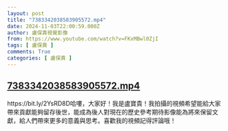 ```yaml
---
layout: post
title: "7383342038583905572.mp4"
date: 2024-11-03T22:00:59.000Z
author: 盧保貴視覺影像
from: https://www.youtube.com/watch?v=FKxMBwl0ZjI
tags: [ 盧保貴 ]
comments: True
categories: [ 盧保貴 ]
---
```

<!--1730671259000-->
[7383342038583905572.mp4](https://www.youtube.com/watch?v=FKxMBwl0ZjI)
------

<div>
https://bit.ly/2YsRD8D哈嘍，大家好！我是盧寶貴！我拍攝的視頻希望能給大家帶來貢獻能夠留存後世，能成為後人對現在的歷史參考期待影像能為將來保留文獻，給人們帶來更多的意義與思考。喜歡我的視頻記得評論哦！
</div>

